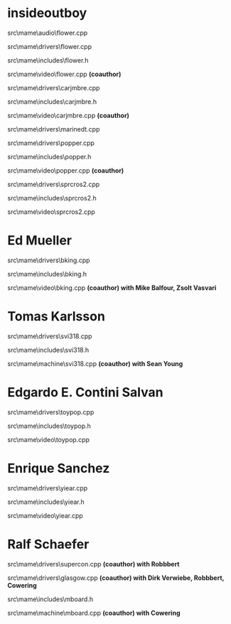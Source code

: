 insideoutboy
============

src\mame\audio\flower.cpp 

src\mame\drivers\flower.cpp 

src\mame\includes\flower.h 

src\mame\video\flower.cpp  **(coauthor)**

src\mame\drivers\carjmbre.cpp 

src\mame\includes\carjmbre.h 

src\mame\video\carjmbre.cpp **(coauthor)**

src\mame\drivers\marinedt.cpp 

src\mame\drivers\popper.cpp 

src\mame\includes\popper.h 

src\mame\video\popper.cpp  **(coauthor)**

src\mame\drivers\sprcros2.cpp 

src\mame\includes\sprcros2.h 

src\mame\video\sprcros2.cpp 


Ed Mueller
==========

src\mame\drivers\bking.cpp 

src\mame\includes\bking.h 

src\mame\video\bking.cpp  **(coauthor) with Mike Balfour, Zsolt Vasvari**


Tomas Karlsson
==============

src\mame\drivers\svi318.cpp 

src\mame\includes\svi318.h 

src\mame\machine\svi318.cpp  **(coauthor) with Sean Young**


Edgardo E. Contini Salvan
=========================

src\mame\drivers\toypop.cpp 

src\mame\includes\toypop.h 

src\mame\video\toypop.cpp 



Enrique Sanchez
===============

src\mame\drivers\yiear.cpp 

src\mame\includes\yiear.h 

src\mame\video\yiear.cpp 



Ralf Schaefer
=============
src\mame\drivers\supercon.cpp **(coauthor) with Robbbert**

src\mame\drivers\glasgow.cpp **(coauthor) with Dirk Verwiebe, Robbbert, Cowering**

src\mame\includes\mboard.h 

src\mame\machine\mboard.cpp  **(coauthor) with Cowering**
